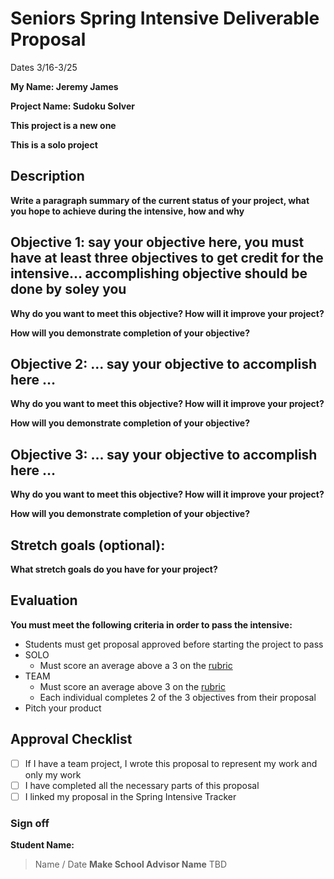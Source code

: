 # Seniors Spring Intensive Deliverable Proposal 

Dates 3/16-3/25

**My Name: Jeremy James**


**Project Name: Sudoku Solver** 


**This project is a new one**


**This is a solo project**


## Description

**Write a paragraph summary of the current status of your project, what you hope to achieve during the intensive, how and why**

## Objective 1: say your objective here, you must have at least three objectives to get credit for the intensive… accomplishing objective should be done by soley you

**Why do you want to meet this objective? How will it improve your project?** 

**How will you demonstrate completion of your objective?** 

## Objective 2: ... say your objective to accomplish here …
**Why do you want to meet this objective? How will it improve your project?** 

**How will you demonstrate completion of your objective?** 

## Objective 3: ... say your objective to accomplish here …
**Why do you want to meet this objective? How will it improve your project?** 

**How will you demonstrate completion of your objective?** 

## Stretch goals (optional):

**What stretch goals do you have for your project?**

## Evaluation

**You must meet the following criteria in order to pass the intensive:**

- Students must get proposal approved before starting the project to pass
- SOLO
    - Must score an average above a 3 on the [rubric]
- TEAM
    - Must score an average above 3 on the [rubric]
    - Each individual completes 2 of the 3 objectives from their proposal
- Pitch your product


[rubric]:https://docs.google.com/document/d/1IOQDmohLBEBT-hyr-2vgw1mbZUNsq3fHxVfH0oRmVt0/edit



## Approval Checklist
- [ ] If I have a team project, I wrote this proposal to represent my work and only my work
- [ ] I have completed all the necessary parts of this proposal
- [ ] I linked my proposal in the Spring Intensive Tracker

### Sign off

**Student Name:**                
> Name / Date
**Make School Advisor Name**
> TBD
